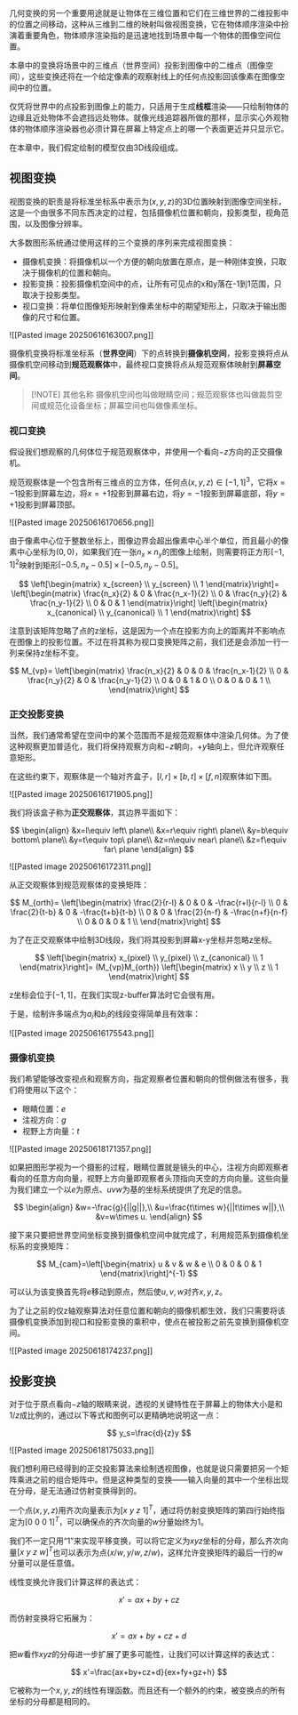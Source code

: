 几何变换的另一个重要用途就是让物体在三维位置和它们在三维世界的二维投影中的位置之间移动，这种从三维到二维的映射叫做视图变换，它在物体顺序渲染中扮演着重要角色，物体顺序渲染指的是迅速地找到场景中每一个物体的图像空间位置。

本章中的变换将场景中的三维点（世界空间）投影到图像中的二维点（图像空间），这些变换还将在一个给定像素的观察射线上的任何点投影回该像素在图像空间中的位置。

仅凭将世界中的点投影到图像上的能力，只适用于生成**线框**渲染——只绘制物体的边缘且近处物体不会遮挡远处物体。就像光线追踪器所做的那样，显示实心外观物体的物体顺序渲染器也必须计算在屏幕上特定点上的哪一个表面更近并只显示它。

在本章中，我们假定绘制的模型仅由3D线段组成。

## 视图变换

视图变换的职责是将标准坐标系中表示为$(x,y,z)$的3D位置映射到图像空间坐标，这是一个由很多不同东西决定的过程，包括摄像机位置和朝向，投影类型，视角范围，以及图像分辨率。

大多数图形系统通过使用这样的三个变换的序列来完成视图变换：

- 摄像机变换：将摄像机以一个方便的朝向放置在原点，是一种刚体变换，只取决于摄像机的位置和朝向。
- 投影变换：投影摄像机空间中的点，让所有可见点的x和y落在-1到1范围，只取决于投影类型。
- 视口变换：将单位图像矩形映射到像素坐标中的期望矩形上，只取决于输出图像的尺寸和位置。

![[Pasted image 20250616163007.png]]

摄像机变换将标准坐标系（**世界空间**）下的点转换到**摄像机空间**，投影变换将点从摄像机空间移动到**规范观察体**中，最终视口变换将点从规范观察体映射到**屏幕空间**。

> [!NOTE] 其他名称
> 摄像机空间也叫做眼睛空间；规范观察体也叫做裁剪空间或规范化设备坐标；屏幕空间也叫做像素坐标。

### 视口变换

假设我们想观察的几何体位于规范观察体中，并使用一个看向$-z$方向的正交摄像机。

规范观察体是一个包含所有三维点的立方体，任何点$(x,y,z)\in [-1,1]^3$，它将$x=-1$投影到屏幕左边，将$x=+1$投影到屏幕右边，将$y=-1$投影到屏幕底部，将$y=+1$投影到屏幕顶部。

![[Pasted image 20250616170656.png]]

由于像素中心位于整数坐标上，图像边界会超出像素中心半个单位，而且最小的像素中心坐标为$(0,0)$，如果我们在一张$n_x\times n_y$的图像上绘制，则需要将正方形$[-1,1]^2$映射到矩形$[-0.5,n_x-0.5]\times [-0.5,n_y-0.5]$。

$$
\left[\begin{matrix}
x_{screen} \\ y_{screen} \\ 1
\end{matrix}\right]=
\left[\begin{matrix}
\frac{n_x}{2} & 0 & \frac{n_x-1}{2} \\
0 & \frac{n_y}{2} & \frac{n_y-1}{2} \\
0 & 0 & 1
\end{matrix}\right]
\left[\begin{matrix}
x_{canonical} \\ y_{canonical} \\ 1
\end{matrix}\right]
$$

注意到该矩阵忽略了点的z坐标，这是因为一个点在投影方向上的距离并不影响点在图像上的投影位置。不过在将其称为视口变换矩阵之前，我们还是会添加一行一列来保持z坐标不变。

$$
M_{vp}=
\left[\begin{matrix}
\frac{n_x}{2} & 0 & 0 & \frac{n_x-1}{2} \\
0 & \frac{n_y}{2} & 0 & \frac{n_y-1}{2} \\
0 & 0 & 1 & 0 \\
0 & 0 & 0 & 1 \\
\end{matrix}\right]
$$

### 正交投影变换

当然，我们通常希望在空间中的某个范围而不是规范观察体中渲染几何体。为了使这种观察更加普适化，我们将保持观察方向和$-z$朝向，$+y$轴向上，但允许观察任意矩形。

在这些约束下，观察体是一个轴对齐盒子，$[l,r]\times[b,t]\times[f,n]$观察体如下图。

![[Pasted image 20250616171905.png]]

我们将该盒子称为**正交观察体**，其边界平面如下：

$$
\begin{align}
&x=l\equiv left\ plane\\
&x=r\equiv right\ plane\\
&y=b\equiv bottom\ plane\\
&y=t\equiv top\ plane\\
&z=n\equiv near\ plane\\
&z=f\equiv far\ plane
\end{align}
$$

![[Pasted image 20250616172311.png]]

从正交观察体到规范观察体的变换矩阵：

$$
M_{orth}=
\left[\begin{matrix}
\frac{2}{r-l} & 0 & 0 & -\frac{r+l}{r-l} \\
0 & \frac{2}{t-b} & 0 & -\frac{t+b}{t-b} \\
0 & 0 & \frac{2}{n-f} & -\frac{n+f}{n-f} \\
0 & 0 & 0 & 1 \\
\end{matrix}\right]
$$

为了在正交观察体中绘制3D线段，我们将其投影到屏幕x-y坐标并忽略z坐标。

$$
\left[\begin{matrix}
x_{pixel} \\ y_{pixel} \\ z_{canonical} \\ 1
\end{matrix}\right]=
(M_{vp}M_{orth})
\left[\begin{matrix}
x \\ y \\ z \\ 1
\end{matrix}\right]
$$

z坐标会位于$[-1,1]$，在我们实现z-buffer算法时它会很有用。

于是，绘制许多端点为$a_i$和$b_i$的线段变得简单且有效率：

![[Pasted image 20250616175543.png]]

### 摄像机变换

我们希望能够改变视点和观察方向，指定观察者位置和朝向的惯例做法有很多，我们将使用以下这个：

- 眼睛位置：$e$
- 注视方向：$g$
- 视野上方向量：$t$

![[Pasted image 20250618171357.png]]

如果把图形学视为一个摄影的过程，眼睛位置就是镜头的中心，注视方向即观察者看向的任意方向向量，视野上方向量即观察者头顶指向天空的方向向量。这些向量为我们建立一个以$e$为原点、$uvw$为基的坐标系统提供了充足的信息。

$$
\begin{align}
&w=-\frac{g}{||g||},\\
&u=\frac{t\times w}{||t\times w||},\\
&v=w\times u.
\end{align}
$$

接下来只要把世界空间坐标变换到摄像机空间中就完成了，利用规范系到摄像机坐标系的变换矩阵：

$$
M_{cam}=\left[\begin{matrix}
u & v & w & e \\
0 & 0 & 0 & 1
\end{matrix}\right]^{-1}
$$

可以认为该变换首先将$e$移动到原点，然后使$u,v,w$对齐$x,y,z$。

为了让之前的仅z轴观察算法对任意位置和朝向的摄像机都生效，我们只需要将该摄像机变换添加到视口和投影变换的乘积中，使点在被投影之前先变换到摄像机空间。

![[Pasted image 20250618174237.png]]

## 投影变换

对于位于原点看向$-z$轴的眼睛来说，透视的关键特性在于屏幕上的物体大小是和$1/z$成比例的，通过以下等式和图例可以更精确地说明这一点：

$$
y_s=\frac{d}{z}y
$$

![[Pasted image 20250618175033.png]]

我们想利用已经得到的正交投影算法来绘制透视图像，也就是说只需要把另一个矩阵乘进之前的组合矩阵中。但是这种类型的变换——输入向量的其中一个坐标出现在分母，是无法通过仿射变换得到的。

一个点$(x,y,z)$用齐次向量表示为$[x\ y\ z\ 1]^T$，通过将仿射变换矩阵的第四行始终指定为$[0\ 0\ 0\ 1]^T$，可以确保点的齐次向量的$w$分量始终为1。

我们不一定只用“1”来实现平移变换，可以将它定义为$xyz$坐标的分母，那么齐次向量$[x\ y\ z\ w]^T$也可以表示为点$(x/w,y/w,z/w)$，这样允许变换矩阵的最后一行的w分量可以是任意值。

线性变换允许我们计算这样的表达式：

$$
x'=ax+by+cz
$$

而仿射变换将它拓展为：

$$
x'=ax+by+cz+d
$$

把$w$看作$xyz$的分母进一步扩展了更多可能性，让我们可以计算这样的表达式：

$$
x'=\frac{ax+by+cz+d}{ex+fy+gz+h}
$$

它被称为一个$x,y,z$的线性有理函数。而且还有一个额外的约束，被变换点的所有坐标的分母都是相同的。






